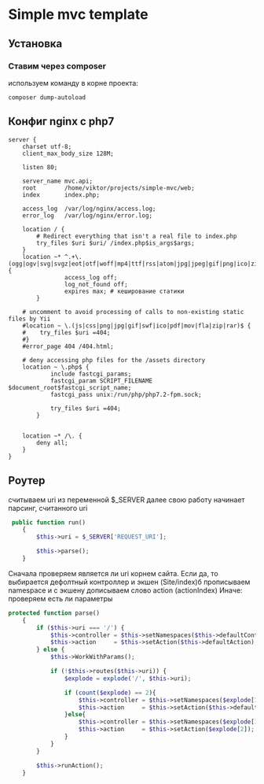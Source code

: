 Simple mvc template
============================

Установка
---------
### Ставим через composer

используем команду в корне проекта:

~~~
composer dump-autoload
~~~


Конфиг nginx c php7
-------------------
```nginx
server {
    charset utf-8;
    client_max_body_size 128M;

    listen 80;

    server_name mvc.api;
    root        /home/viktor/projects/simple-mvc/web;
    index       index.php;

    access_log  /var/log/nginx/access.log;
    error_log   /var/log/nginx/error.log;

    location / {
        # Redirect everything that isn't a real file to index.php
        try_files $uri $uri/ /index.php$is_args$args;
    }
    location ~* ^.+\.(ogg|ogv|svg|svgz|eot|otf|woff|mp4|ttf|rss|atom|jpg|jpeg|gif|png|ico|zip|tgz|gz|rar|bz2|doc|xls|exe|ppt|tar|mid|midi|wav|bmp|rtf)$ {
                access_log off;
                log_not_found off;
                expires max; # кеширование статики
        }

    # uncomment to avoid processing of calls to non-existing static files by Yii
    #location ~ \.(js|css|png|jpg|gif|swf|ico|pdf|mov|fla|zip|rar)$ {
    #    try_files $uri =404;
    #}
    #error_page 404 /404.html;

    # deny accessing php files for the /assets directory
    location ~ \.php$ {
            include fastcgi_params;
            fastcgi_param SCRIPT_FILENAME $document_root$fastcgi_script_name;
            fastcgi_pass unix:/run/php/php7.2-fpm.sock;

            try_files $uri =404;
        }


    location ~* /\. {
        deny all;
    }
}
```

Роутер
-------------------

считываем uri из переменной $_SERVER
далее свою работу начинает парсинг, считанного uri
```php
 public function run()
    {
        $this->uri = $_SERVER['REQUEST_URI'];

        $this->parse();
    }
```

Сначала проверяем является ли uri корнем сайта.
Если да, то выбирается дефолтный контроллер и экшен (Site/index)б прописываем namespace и с экшену дописываем слово action (actionIndex)
Иначе:
проверяем есть ли параметры
```php
protected function parse()
    {
        if ($this->uri === '/') {
            $this->controller = $this->setNamespaces($this->defaultController);
            $this->action     = $this->setAction($this->defaultAction);
        } else {
            $this->WorkWithParams();

            if (!$this->routes($this->uri)) {
                $explode = explode('/', $this->uri);

                if (count($explode) == 2){
                    $this->controller = $this->setNamespaces($explode[1]);
                    $this->action     = $this->setAction($this->defaultAction);
                }else{
                    $this->controller = $this->setNamespaces($explode[1]);
                    $this->action     = $this->setAction($explode[2]);
                }
            }
        }

        $this->runAction();
    }
```